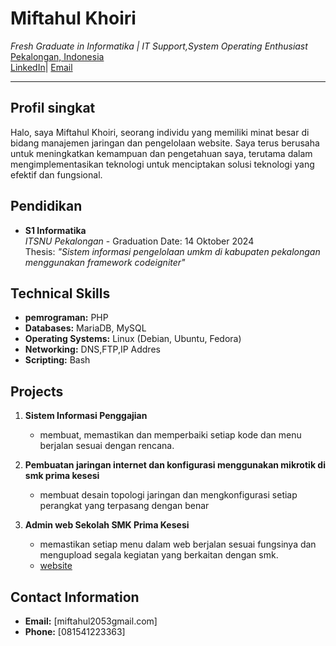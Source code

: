 # Miftahul Khoiri
*Fresh Graduate in Informatika  | IT Support,System Operating Enthusiast*  
[Pekalongan, Indonesia](#)  
[LinkedIn]([https://www.linkedin.com/in/ilhamset27/](https://www.linkedin.com/in/miftahul-khoiri-619552243/))| [Email](Miftahul2053@gmail.com)

---

## Profil singkat
Halo, saya Miftahul Khoiri, seorang individu yang memiliki minat besar di bidang manajemen jaringan dan pengelolaan website. Saya terus berusaha untuk meningkatkan kemampuan dan pengetahuan saya, terutama dalam mengimplementasikan teknologi untuk menciptakan solusi teknologi yang efektif dan fungsional.

## Pendidikan
- **S1 Informatika**  
  *ITSNU Pekalongan* - Graduation Date: 14 Oktober 2024  
  Thesis: *"Sistem informasi pengelolaan umkm di kabupaten pekalongan menggunakan framework codeigniter"*

## Technical Skills
- **pemrograman:** PHP
- **Databases:** MariaDB, MySQL
- **Operating Systems:** Linux (Debian, Ubuntu, Fedora)
- **Networking:** DNS,FTP,IP Addres
- **Scripting:** Bash


## Projects
1. **Sistem Informasi Penggajian**  
   - membuat, memastikan dan memperbaiki setiap kode dan menu berjalan sesuai dengan rencana.
  
2. **Pembuatan jaringan internet dan konfigurasi menggunakan mikrotik di smk prima kesesi**  
   - membuat desain topologi jaringan dan mengkonfigurasi setiap perangkat yang terpasang dengan benar
   
4. **Admin web Sekolah SMK Prima Kesesi**  
   - memastikan setiap menu dalam web berjalan sesuai fungsinya dan mengupload segala kegiatan yang berkaitan dengan smk.
   - [website](https://www.smkprima.sch.id/) 



## Contact Information
- **Email:** [miftahul2053gmail.com]
- **Phone:** [081541223363]
